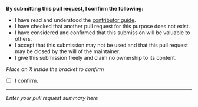 **By submitting this pull request, I confirm the following:**

- I have read and understood the [contributor guide](https://github.com/monero-project/kovri/blob/master/doc/CONTRIBUTING.md).
- I have checked that another pull request for this purpose does not exist.
- I have considered and confirmed that this submission will be valuable to others.
- I accept that this submission may not be used and that this pull request may be closed by the will of the maintainer.
- I give this submission freely and claim no ownership to its content.

*Place an X inside the bracket to confirm*
- [ ] I confirm.

---

*Enter your pull request summary here*
